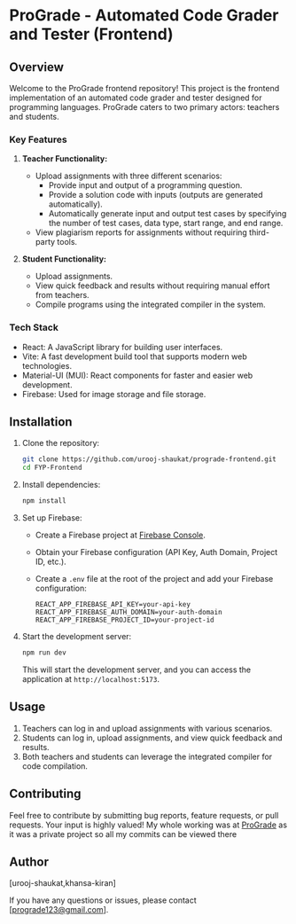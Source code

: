 # ProGrade - Automated Code Grader and Tester (Frontend)

## Overview

Welcome to the ProGrade frontend repository! This project is the frontend implementation of an automated code grader and tester designed for programming languages. ProGrade caters to two primary actors: teachers and students.

### Key Features

1. **Teacher Functionality:**
   - Upload assignments with three different scenarios:
     - Provide input and output of a programming question.
     - Provide a solution code with inputs (outputs are generated automatically).
     - Automatically generate input and output test cases by specifying the number of test cases, data type, start range, and end range.
   - View plagiarism reports for assignments without requiring third-party tools.

2. **Student Functionality:**
   - Upload assignments.
   - View quick feedback and results without requiring manual effort from teachers.
   - Compile programs using the integrated compiler in the system.

### Tech Stack

- React: A JavaScript library for building user interfaces.
- Vite: A fast development build tool that supports modern web technologies.
- Material-UI (MUI): React components for faster and easier web development.
- Firebase: Used for image storage and file storage.

## Installation

1. Clone the repository:

   ```bash
   git clone https://github.com/urooj-shaukat/prograde-frontend.git
   cd FYP-Frontend
   ```

2. Install dependencies:

   ```bash
   npm install
   ```

3. Set up Firebase:
   - Create a Firebase project at [Firebase Console](https://console.firebase.google.com/).
   - Obtain your Firebase configuration (API Key, Auth Domain, Project ID, etc.).
   - Create a `.env` file at the root of the project and add your Firebase configuration:

     ```env
     REACT_APP_FIREBASE_API_KEY=your-api-key
     REACT_APP_FIREBASE_AUTH_DOMAIN=your-auth-domain
     REACT_APP_FIREBASE_PROJECT_ID=your-project-id
     ```

4. Start the development server:

   ```bash
   npm run dev
   ```

   This will start the development server, and you can access the application at `http://localhost:5173`.

## Usage

1. Teachers can log in and upload assignments with various scenarios.
2. Students can log in, upload assignments, and view quick feedback and results.
3. Both teachers and students can leverage the integrated compiler for code compilation.

## Contributing

Feel free to contribute by submitting bug reports, feature requests, or pull requests. Your input is highly valued!
My whole working was at [ProGrade](https://github.com/prograde123) as it was a private project so all my commits can be viewed there

## Author

[urooj-shaukat,khansa-kiran]

If you have any questions or issues, please contact [prograde123@gmail.com].
